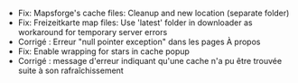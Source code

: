 - Fix: Mapsforge's cache files: Cleanup and new location (separate folder)
- Fix: Freizeitkarte map files: Use 'latest' folder in downloader as workaround for temporary server errors
- Corrigé : Erreur "null pointer exception" dans les pages À propos
- Fix: Enable wrapping for stars in cache popup
- Corrigé : message d'erreur indiquant qu'une cache n'a pu être trouvée suite à son rafraîchissement
